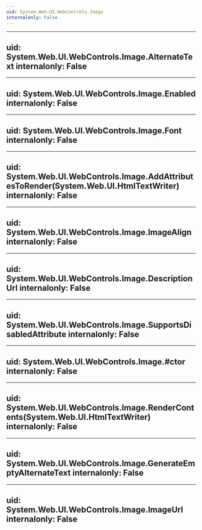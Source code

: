 ```yaml
---
uid: System.Web.UI.WebControls.Image
internalonly: False
---
```


---
uid: System.Web.UI.WebControls.Image.AlternateText
internalonly: False
---

---
uid: System.Web.UI.WebControls.Image.Enabled
internalonly: False
---

---
uid: System.Web.UI.WebControls.Image.Font
internalonly: False
---

---
uid: System.Web.UI.WebControls.Image.AddAttributesToRender(System.Web.UI.HtmlTextWriter)
internalonly: False
---

---
uid: System.Web.UI.WebControls.Image.ImageAlign
internalonly: False
---

---
uid: System.Web.UI.WebControls.Image.DescriptionUrl
internalonly: False
---

---
uid: System.Web.UI.WebControls.Image.SupportsDisabledAttribute
internalonly: False
---

---
uid: System.Web.UI.WebControls.Image.#ctor
internalonly: False
---

---
uid: System.Web.UI.WebControls.Image.RenderContents(System.Web.UI.HtmlTextWriter)
internalonly: False
---

---
uid: System.Web.UI.WebControls.Image.GenerateEmptyAlternateText
internalonly: False
---

---
uid: System.Web.UI.WebControls.Image.ImageUrl
internalonly: False
---
